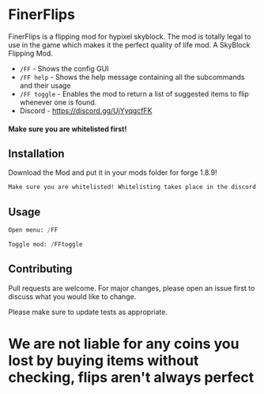 # FinerFlips

FinerFlips is a flipping mod for hypixel skyblock.
The mod is totally legal to use in the game which makes it the perfect quality of life mod.
A SkyBlock Flipping Mod.

- `/FF` - Shows the config GUI
- `/FF help` - Shows the help message containing all the subcommands and their usage
- `/FF toggle` - Enables the mod to return a list of suggested items to flip whenever one is found.
- Discord - https://discord.gg/UjYyqgcfFK



#### Make sure you are whitelisted first!



## Installation

Download the Mod and put it in your mods folder for forge 1.8.9!

```bash
Make sure you are whitelisted! Whitelisting takes place in the discord server!
```

## Usage

```python
Open menu: /FF

Toggle mod: /FFtoggle

```

## Contributing

Pull requests are welcome. For major changes, please open an issue first
to discuss what you would like to change.

Please make sure to update tests as appropriate.

# We are not liable for any coins you lost by buying items without checking, flips aren't always perfect
